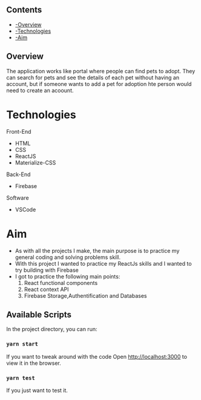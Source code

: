 ## Contents

- [-Overview](#Overview)
- [-Technologies](#Technologies)
- [-Aim](#Aim)

## Overview

The application works like portal where people can find pets to adopt.
They can search for pets and see the details of each pet without having an account, but if someone wants to add a pet for adoption hte person would need to create an acoount.

# Technologies

Front-End

- HTML
- CSS
- ReactJS
- Materialize-CSS

Back-End

- Firebase

Software

- VSCode

# Aim

- As with all the projects I make, the main purpose is to practice my general coding and solving problems skill.
- With this project I wanted to practice my ReactJs skills and I wanted to try building with Firebase
- I got to practice the following main points:
  1. React functional components
  2. React context API
  3. Firebase Storage,Authentification and Databases
 
## Available Scripts

In the project directory, you can run:

### `yarn start`

If you want to tweak around with the code
Open [http://localhost:3000](http://localhost:3000) to view it in the browser.

### `yarn test`

If you just want to test it.


